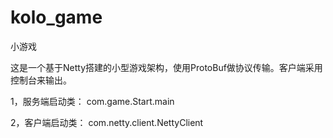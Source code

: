 # kolo_game
小游戏

这是一个基于Netty搭建的小型游戏架构，使用ProtoBuf做协议传输。客户端采用控制台来输出。

1，服务端启动类：
com.game.Start.main

2，客户端启动类：
com.netty.client.NettyClient

